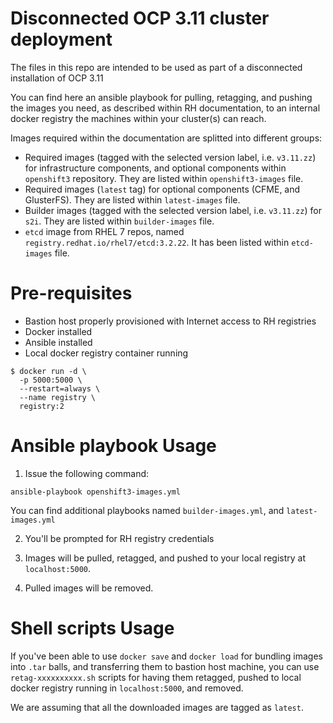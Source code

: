 # Disconnected OCP 3.11 cluster deployment

The files in this repo are intended to be used as part of a disconnected installation of OCP 3.11

You can find here an ansible playbook for pulling, retagging, and pushing the images you need, as described
within RH documentation, to an internal docker registry the machines within your cluster(s) can reach.

Images required within the documentation are splitted into different groups:

* Required images (tagged with the selected version label, i.e. ``v3.11.zz``) for infrastructure components, and optional components within ``openshift3`` repository. They are listed within ``openshift3-images`` file.
* Required images (``latest`` tag) for optional components (CFME, and GlusterFS). They are listed within ``latest-images`` file.
* Builder images (tagged with the selected version label, i.e. ``v3.11.zz``) for ``s2i``. They are listed within ``builder-images`` file.
* ``etcd`` image from RHEL 7 repos, named ``registry.redhat.io/rhel7/etcd:3.2.22``. It has been listed within ``etcd-images`` file.

# Pre-requisites

* Bastion host properly provisioned with Internet access to RH registries
* Docker installed
* Ansible installed
* Local docker registry container running

```
$ docker run -d \
  -p 5000:5000 \
  --restart=always \
  --name registry \
  registry:2
```

# Ansible playbook Usage

1. Issue the following command:

```
ansible-playbook openshift3-images.yml
```

You can find additional playbooks named ``builder-images.yml``, and ``latest-images.yml``

2. You'll be prompted for RH registry credentials

3. Images will be pulled, retagged, and pushed to your local registry at ``localhost:5000``.

4. Pulled images will be removed.

# Shell scripts Usage

If you've been able to use ``docker save`` and ``docker load`` for bundling images into ``.tar`` balls,
and transferring them to bastion host machine, you can use ``retag-xxxxxxxxxx.sh`` scripts for having them retagged,
pushed to local docker registry running in ``localhost:5000``, and removed.

We are assuming that all the downloaded images are tagged as ``latest``.
